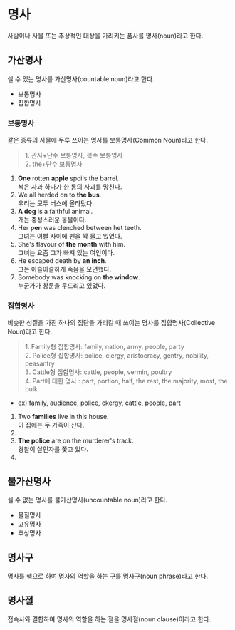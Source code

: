 # 명사
사람이나 사물 또는 추상적인 대상을 가리키는 품사를 명사(noun)라고 한다.


## 가산명사
셀 수 있는 명사를 가산명사(countable noun)라고 한다.

* 보통명사
* 집합명사

### 보통명사
같은 종류의 사물에 두루 쓰이는 명사를 보통명사(Common Noun)라고 한다.

<blockquote>
  1. 관사+단수 보통명사, 복수 보통명사 <br>
  2. the+단수 보통명사 <br>
</blockquote>

1. <b>One</b> rotten <b>apple</b> spoils the barrel. <br> 썩은 사과 하나가 한 통의 사과를 망친다.
2. We all herded on to <b>the bus</b>. <br> 우리는 모두 버스에 올라탔다.
3. <b>A dog</b> is a faithful animal. <br> 개는 충성스러운 동물이다.
4. Her <b>pen</b> was clenched between het teeth. <br> 그녀는 이빨 사이에 펜을 꽉 물고 있었다.
5. She's flavour of <b>the month</b> with him. <br> 그녀는 요즘 그가 빠져 있는 여인이다.
6. He escaped death by <b>an inch</b>. <br> 그는 아슬아슬하게 죽음을 모면했다.
7. Somebody was knocking on <b>the window</b>. <br> 누군가가 창문을 두드리고 있었다.

### 집합명사
비슷한 성질을 가진 하나의 집단을 가리킬 때 쓰이는 명사를 집합명사(Collective Noun)라고 한다.

<blockquote>
  1. Family형 집합명사: family, nation, army, people, party <br>
  2. Police형 집합명사: police, clergy, aristocracy, gentry, nobility, peasantry <br>
  3. Cattle형 집합명사: cattle, people, vermin, poultry <br>
  4. Part에 대한 명사 : part, portion, half, the rest, the majority, most, the bulk
</blockquote>

* ex) family, audience, police, ckergy, cattle, people, part

1. Two <b>families</b> live in this house. <br> 이 집에는 두 가족이 산다.
2. 
3. <b>The police</b> are on the murderer's track. <br> 경찰이 살인자를 쫓고 있다.
3. 

## 불가산명사
셀 수 없는 명사를 불가산명사(uncountable noun)라고 한다.

* 물질명사
* 고유명사
* 추상명사

## 명사구
명사를 핵으로 하여 명사의 역할을 하는 구를 명사구(noun phrase)라고 한다.

## 명사절
접속사와 결합하여 명사의 역할을 하는 절을 명사절(noun clause)이라고 한다.
